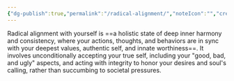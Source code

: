 ```yaml
---
{"dg-publish":true,"permalink":"/radical-alignment/","noteIcon":"","created":"2025-10-02T18:25:07.179+02:00","updated":"2025-10-02T20:06:45.261+02:00"}
---
```


Radical alignment with yourself is ==a holistic state of deep inner harmony and consistency, where your actions, thoughts, and behaviors are in sync with your deepest values, authentic self, and innate worthiness==. It involves unconditionally accepting your true self, including your "good, bad, and ugly" aspects, and acting with integrity to honor your desires and soul's calling, rather than succumbing to societal pressures.





